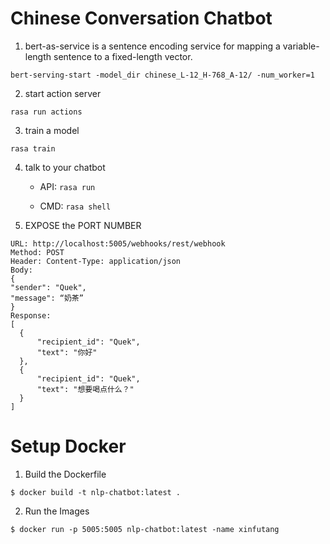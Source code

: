 # Chinese Conversation Chatbot

1. bert-as-service is a sentence encoding service for mapping a variable-length sentence to a fixed-length vector.

`bert-serving-start -model_dir chinese_L-12_H-768_A-12/ -num_worker=1`

2. start action server

  `rasa run actions`

3. train a model

  `rasa train`

4. talk to your chatbot
   
    + API: `rasa run`

    + CMD: `rasa shell`

5. EXPOSE the PORT NUMBER
  
  ```
  URL: http://localhost:5005/webhooks/rest/webhook
  Method: POST
  Header: Content-Type: application/json
  Body:
  {
  "sender": "Quek",
  "message": “奶茶”
  }
  Response:
  [
    {
        "recipient_id": "Quek",
        "text": "你好"
    },
    {
        "recipient_id": "Quek",
        "text": "想要喝点什么？"
    }
]
  ```

# Setup Docker
1. Build the Dockerfile
```
$ docker build -t nlp-chatbot:latest .
```
 
2. Run the Images
```
$ docker run -p 5005:5005 nlp-chatbot:latest -name xinfutang
```